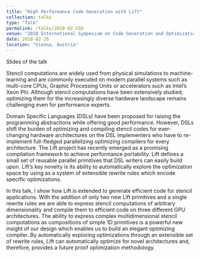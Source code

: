 ```yaml
---
title: "High Performance Code Generation with Lift"
collection: talks
type: "Talk"
permalink: /talks/2018-02-CGO
venue: "2018 International Symposium on Code Generation and Optimization (CGO)"
date: 2018-02-26
location: "Vienna, Austria"
---
```


<a href="http://www.lift-project.org/presentations/2018/CGO-2018.pdf" style="margin-right:1em; text-decoration: none;"><span class="fa-stack fa-1x"><i class="fa fa-file fa-2x"></i></span> Slides of the talk</a>

Stencil computations are widely used from physical simulations to machine-learning and are commonly executed on modern parallel systems such as multi-core CPUs, Graphic Processing Units or accelerators such as Intel’s Xeon Phi. Although stencil computations have been extensively studied, optimizing them for the increasingly diverse hardware landscape remains challenging even for performance experts.

Domain Specific Languages (DSLs) have been proposed for raising the programming abstractions while offering good performance. However, DSLs shift the burden of optimizing and compiling stencil codes for ever-changing hardware architectures on the DSL implementers who have to re-implement full-fledged parallelizing optimizing compilers for every architecture. The Lift project has recently emerged as a promising compilation framework to achieve performance portability. Lift defines a small set of reusable parallel primitives that DSL writers can easily build upon. Lift’s key novelty is its ability to automatically explore the optimization space by using as a system of extensible rewrite rules which encode specific optimizations.

In this talk, I show how Lift is extended to generate efficient code for stencil applications.  With the addition of only two new Lift primitives and a single rewrite rules we are able to express stencil computations of arbitrary dimensionality and compile them to efficient code on three different GPU architectures. The ability to express complex multidimensional stencil computations as compositions of simple 1D primitives is a powerful new insight of our design which enables us to build an elegant optimizing compiler. By automatically exploring optimizations through an extensible set of rewrite rules, Lift can automatically optimize for novel architectures and, therefore, provides a future proof optimization methodology.
